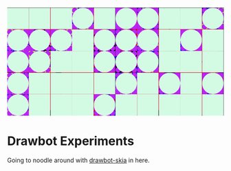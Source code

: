 ![Banner Image](banner.png?raw=true)

# Drawbot Experiments

Going to noodle around with [drawbot-skia](https://github.com/justvanrossum/drawbot-skia) in here.
